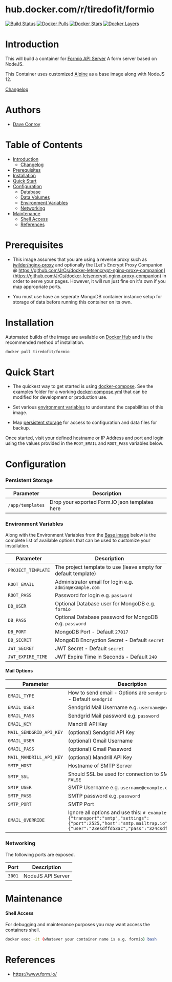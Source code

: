 # hub.docker.com/r/tiredofit/formio

[![Build Status](https://img.shields.io/docker/build/tiredofit/formio.svg)](https://hub.docker.com/r/tiredofit/formio)
[![Docker Pulls](https://img.shields.io/docker/pulls/tiredofit/formio.svg)](https://hub.docker.com/r/tiredofit/formio)
[![Docker Stars](https://img.shields.io/docker/stars/tiredofit/formio.svg)](https://hub.docker.com/r/tiredofit/formio)
[![Docker Layers](https://images.microbadger.com/badges/image/tiredofit/formio.svg)](https://microbadger.com/images/tiredofit/formio)

# Introduction

This will build a container for [Formio API Server](https://www.form.io/) A form server based on NodeJS.

This Container uses customized [Alpine](https://hub.docker.com/r/tiredofit/alpine) as a base image along with NodeJS 12.

[Changelog](CHANGELOG.md)

# Authors

- [Dave Conroy](https://github.com/tiredofit)

# Table of Contents

- [Introduction](#introduction)
    - [Changelog](CHANGELOG.md)
- [Prerequisites](#prerequisites)
- [Installation](#installation)
- [Quick Start](#quick-start)
- [Configuration](#configuration)
    - [Database](#database)
    - [Data Volumes](#data-volumes)
    - [Environment Variables](#environmentvariables)   
    - [Networking](#networking)
- [Maintenance](#maintenance)
    - [Shell Access](#shell-access)
   - [References](#references)

# Prerequisites
 
 - This image assumes that you are using a reverse proxy such as [jwilder/nginx-proxy](https://github.com/jwilder/nginx-proxy) and 
optionally the [Let's Encrypt Proxy Companion @ 
https://github.com/JrCs/docker-letsencrypt-nginx-proxy-companion](https://github.com/JrCs/docker-letsencrypt-nginx-proxy-companion) in 
order to serve your pages. However, it will run just fine on it's own if you map appropriate ports.

 - You must use have an seperate MongoDB container instance setup for storage of data before running this container on its own.

# Installation

Automated builds of the image are available on [Docker Hub](https://hub.docker.com/r/tiredofit/formio) and is the 
recommended method of installation.


```bash
docker pull tiredofit/formio
```

# Quick Start

* The quickest way to get started is using [docker-compose](https://docs.docker.com/compose/). See the examples folder for a working 
[docker-compose.yml](examples/docker-compose.yml) that can be modified for development or production use.

* Set various [environment variables](#environment-variables) to understand the capabilities of this image.
* Map [persistent storage](#data-volumes) for access to configuration and data files for backup.

Once started, visit your defined hostname or IP Address and port and login using the values provided in the `ROOT_EMAIL` and 
`ROOT_PASS` variables below.


# Configuration

### Persistent Storage


| Parameter | Description |
|-----------|-------------|
| `/app/templates` | Drop your exported Form.IO json templates here

### Environment Variables

Along with the Environment Variables from the [Base image](https://hub.docker.com/r/tiredofit/alpine) below is the complete list of 
available options that can be used to customize your installation.


| Parameter | Description |
|-----------|-------------|
| `PROJECT_TEMPLATE` | The project template to use (leave empty for default template) |
| `ROOT_EMAIL` | Administrator email for login e.g. `admin@example.com` |
| `ROOT_PASS` | Password for login e.g. `password` |
| `DB_USER` | Optional Database user for MongoDB e.g. `formio` |
| `DB_PASS` | Optional Database password for MongoDB e.g. `password` |
| `DB_PORT` | MongoDB Port - Default `27017` |
| `DB_SECRET` | MongoDB Encryption Secret - Default `secret` |
| `JWT_SECRET` | JWT Secret - Default `secret` |
| `JWT_EXPIRE_TIME` | JWT Expire Time in Seconds - Default `240` |

#### Mail Options

| Parameter | Description |
|-----------|-------------|
| `EMAIL_TYPE` | How to send email - Options are `sendgrid`, `mandrill` - Default `sendgrid` |
| `EMAIL_USER` | Sendgrid Mail Username e.g. `username@example.com` |
| `EMAIL_PASS` | Sendgrid Mail password e.g. `password` |
| `EMAIL_KEY` |  Mandrill API Key |
| `MAIL_SENDGRID_API_KEY` | (optional) Sendgrid API Key |
| `GMAIL_USER` | (optional) Gmail Username |
| `GMAIL_PASS` | (optional) Gmail Password |
| `MAIL_MANDRILL_API_KEY` | (optional) Mandrill API Key |
| `SMTP_HOST` | Hostname of SMTP Server |
| `SMTP_SSL` | Should SSL be used for connection to SMTP `TRUE` `FALSE` |
| `SMTP_USER` | SMTP Username e.g. `username@example.com` |
| `SMTP_PASS` | SMTP password e.g. `password` |
| `SMTP_PORT` |  SMTP Port |
| `EMAIL_OVERRIDE` | Ignore all options and use this: `# example: {"transport":"smtp","settings":{"port":2525,"host":"smtp.mailtrap.io","auth":{"user":"23esdffd53ac","pass":"324csdfsdf989a"}}}` |
### Networking

The following ports are exposed.

| Port      | Description |
|-----------|-------------|
| `3001`    | NodeJS API Server |


# Maintenance
#### Shell Access

For debugging and maintenance purposes you may want access the containers shell. 

```bash
docker exec -it (whatever your container name is e.g. formio) bash
```

# References

* https://www.form.io/

